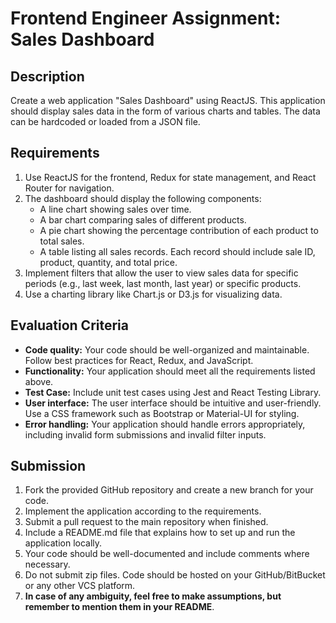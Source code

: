 # Frontend Engineer Assignment: Sales Dashboard

## Description
Create a web application "Sales Dashboard" using ReactJS. This application should display sales data in the form of various charts and tables. The data can be hardcoded or loaded from a JSON file.

## Requirements

1. Use ReactJS for the frontend, Redux for state management, and React Router for navigation.
2. The dashboard should display the following components:
    - A line chart showing sales over time.
    - A bar chart comparing sales of different products.
    - A pie chart showing the percentage contribution of each product to total sales.
    - A table listing all sales records. Each record should include sale ID, product, quantity, and total price.
3. Implement filters that allow the user to view sales data for specific periods (e.g., last week, last month, last year) or specific products.
4. Use a charting library like Chart.js or D3.js for visualizing data.

## Evaluation Criteria

- **Code quality:** Your code should be well-organized and maintainable. Follow best practices for React, Redux, and JavaScript.
- **Functionality:** Your application should meet all the requirements listed above.
- **Test Case:** Include unit test cases using Jest and React Testing Library.
- **User interface:** The user interface should be intuitive and user-friendly. Use a CSS framework such as Bootstrap or Material-UI for styling.
- **Error handling:** Your application should handle errors appropriately, including invalid form submissions and invalid filter inputs.

## Submission

1. Fork the provided GitHub repository and create a new branch for your code.
2. Implement the application according to the requirements.
3. Submit a pull request to the main repository when finished.
4. Include a README.md file that explains how to set up and run the application locally.
5. Your code should be well-documented and include comments where necessary.
6. Do not submit zip files. Code should be hosted on your GitHub/BitBucket or any other VCS platform.
7. **In case of any ambiguity, feel free to make assumptions, but remember to mention them in your README**.
